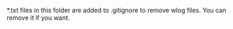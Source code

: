 *.txt files in this folder are added to .gitignore to remove wlog files.
You can remove it if you want.